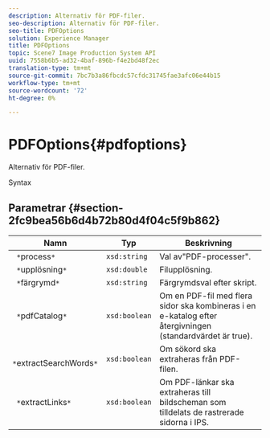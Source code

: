 ```yaml
---
description: Alternativ för PDF-filer.
seo-description: Alternativ för PDF-filer.
seo-title: PDFOptions
solution: Experience Manager
title: PDFOptions
topic: Scene7 Image Production System API
uuid: 7558b6b5-ad32-4baf-896b-f4e2bd48f2ec
translation-type: tm+mt
source-git-commit: 7bc7b3a86fbcdc57cfdc31745fae3afc06e44b15
workflow-type: tm+mt
source-wordcount: '72'
ht-degree: 0%

---
```



# PDFOptions{#pdfoptions}

Alternativ för PDF-filer.

Syntax

## Parametrar {#section-2fc9bea56b6d4b72b80d4f04c5f9b862}

| Namn | Typ | Beskrivning |
|---|---|---|
| ` *`process`*` | `xsd:string` | Val av&quot;PDF-processer&quot;. |
| ` *`upplösning`*` | `xsd:double` | Filupplösning. |
| ` *`färgrymd`*` | `xsd:string` | Färgrymdsval efter skript. |
| ` *`pdfCatalog`*` | `xsd:boolean` | Om en PDF-fil med flera sidor ska kombineras i en e-katalog efter återgivningen (standardvärdet är true). |
| ` *`extractSearchWords`*` | `xsd:boolean` | Om sökord ska extraheras från PDF-filen. |
| ` *`extractLinks`*` | `xsd:boolean` | Om PDF-länkar ska extraheras till bildscheman som tilldelats de rastrerade sidorna i IPS. |

